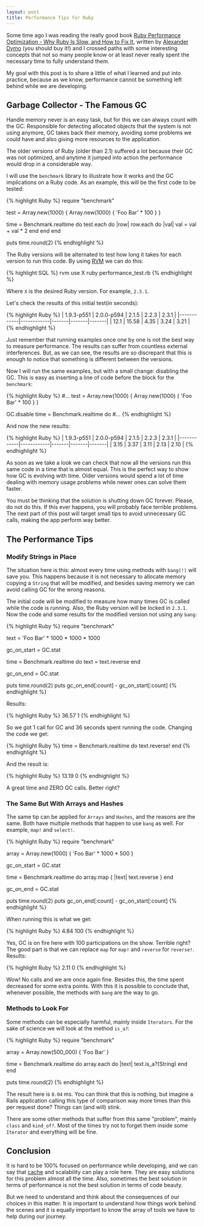 ```yaml
---
layout: post
title: Performance Tips for Ruby
---
```


Some time ago I was reading the really good book [Ruby Performance Optimization - Why Ruby Is Slow, and How to Fix It](https://pragprog.com/book/adrpo/ruby-performance-optimization),
written by [Alexander Dymo](http://www.alexdymo.com/) (you should buy it!) and I crossed paths with some
interesting concepts that not so many people know or at least never really spent the necessary time to
fully understand them.

My goal with this post is to share a little of what I learned and put into practice, because as we know, performance
cannot be something left behind while we are developing.

## Garbage Collector - The Famous GC

Handle memory never is an easy task, but for this we can always count with the GC. Responsible for detecting allocated
objects that the system is not using anymore, GC takes back their memory, avoiding some problems we could have and also
giving more resources to the application.

The older versions of Ruby (older than 2.1) suffered a lot because their GC was not optimized, and anytime
it jumped into action the performance would drop in a considerable way.

I will use the `benchmark` library to illustrate how it works and the GC implications on a Ruby code.
As an example, this will be the first code to be tested:

{% highlight Ruby %}
require "benchmark"

test = Array.new(1000) { Array.new(1000) { 'Foo Bar' * 100 } }

time = Benchmark.realtime do
  test.each do |row|
    row.each do |val|
      val = val + val * 2
    end
  end
end

puts time.round(2)
{% endhighlight %}

The Ruby versions will be alternated to test how long it takes for each version to run this code.
By using [RVM](https://rvm.io/) we can do this:

{% highlight SQL %}
rvm use X
ruby performance_test.rb
{% endhighlight %}

Where `X` is the desired Ruby version. For example, `2.3.1`.

Let's check the results of this initial test(in seconds):

{% highlight Ruby %}
| 1.9.3-p551 | 2.0.0-p594 | 2.1.5 | 2.2.3 | 2.3.1 |
|------------|------------|-------|-------|-------|
|    12.1    |   15.58    |  4.35 |  3.24 |  3.21 |
{% endhighlight %}

Just remember that running examples once one by one is not the best way to measure performance.
The results can suffer from countless external interferences. But, as we can see, the results are so
discrepant that this is enough to notice that something is different between the versions.

Now I will run the same examples, but with a small change: disabling the GC. This is easy as inserting a line of
code before the block for the `benchmark`:

{% highlight Ruby %}
#...
test = Array.new(1000) { Array.new(1000) { 'Foo Bar' * 100 } }

GC.disable
time = Benchmark.realtime do
#...
{% endhighlight %}

And now the new results:

{% highlight Ruby %}
| 1.9.3-p551 | 2.0.0-p594 | 2.1.5 | 2.2.3 | 2.3.1 |
|------------|------------|-------|-------|-------|
|    3.15    |    3.37    |  3.11 |  2.13 |  2.10 |
{% endhighlight %}

As soon as we take a look we can check that now all the versions run this same code in a time that is almost equal.
This is the perfect way to show how GC is evolving with time. Older versions would spend a lot of time dealing with memory
usage problems while newer ones can solve them faster.

You must be thinking that the solution is shutting down GC forever. Please, do not do this. If this ever happens, you
will probably face terrible problems. The next part of this post will target small tips to avoid unnecessary GC calls,
making the app perform way better.

## The Performance Tips

### Modify Strings in Place

The situation here is this: almost every time using methods with `bang(!)` will save you. This happens because it is not necessary
to allocate memory copying a `String` that will be modified, and besides saving memory we can avoid calling GC for
the wrong reasons.

The initial code will be modified to measure how many times GC is called while the code is running. Also, the Ruby version
will be locked in `2.3.1`. Now the code and some results for the modified version not using any `bang`:

{% highlight Ruby %}
require "benchmark"

text = 'Foo Bar' * 1000 * 1000 * 1000

gc_on_start = GC.stat

time = Benchmark.realtime do
  text = text.reverse
end

gc_on_end = GC.stat

puts time.round(2)
puts gc_on_end[:count] - gc_on_start[:count]
{% endhighlight %}

Results:

{% highlight Ruby %}
36.57
1
{% endhighlight %}

So we got 1 call for GC and 36 seconds spent running the code. Changing the code we get:

{% highlight Ruby %}
time = Benchmark.realtime do
  text.reverse!
end
{% endhighlight %}

And the result is:

{% highlight Ruby %}
13.19
0
{% endhighlight %}

A great time and ZERO GC calls. Better right?

### The Same But With Arrays and Hashes

The same tip can be applied for `Arrays` and `Hashes`, and the reasons are the same. Both have multiple methods that happen
to use `bang` as well. For example, `map!` and `select!`.

{% highlight Ruby %}
require "benchmark"

array = Array.new(1000) { 'Foo Bar' * 1000 * 500  }

gc_on_start = GC.stat

time = Benchmark.realtime do
  array.map { |text| text.reverse }
end

gc_on_end = GC.stat

puts time.round(2)
puts gc_on_end[:count] - gc_on_start[:count]
{% endhighlight %}

When running this is what we get:

{% highlight Ruby %}
4.84
100
{% endhighlight %}

Yes, GC is on fire here with 100 participations on the show. Terrible right?
The good part is that we can replace `map` for `map!` and `reverse` for `reverse!`. Results:

{% highlight Ruby %}
2.11
0
{% endhighlight %}

Wow! No calls and we are once again fine. Besides this, the time spent decreased for some extra points.
With this it is possible to conclude that, whenever possible, the methods with `bang` are the way to go.

### Methods to Look For

Some methods can be especially harmful, mainly inside `Iterators`. For the sake of science we will look at the method `is_a?`:

{% highlight Ruby %}
require "benchmark"

array = Array.new(500_000) { 'Foo Bar' }

time = Benchmark.realtime do
  array.each do |text|
    text.is_a?(String)
  end
end

puts time.round(2)
{% endhighlight %}

The result here is `0.04` ms. You can think that this is nothing, but imagine a Rails application calling this type of comparison
way more times than this per request done? Things can (and will) stink.

There are some other methods that suffer from this same "problem", mainly `class` and `kind_of?`.
Most of the times try not to forget them inside some `Iterator` and everything will be fine.

## Conclusion

It is hard to be 100% focused on performance while developing, and we can say that [cache](https://en.wikipedia.org/wiki/Cache_(computing))
and scalability can play a role here. They are easy solutions for this problem almost all the time. Also, sometimes the best solution
in terms of performance is not the best solution in terms of code beauty.

But we need to understand and think about the consequences of our choices in this matter. It is important to understand how things
work behind the scenes and it is equally important to know the array of tools we have to help during our journey.
